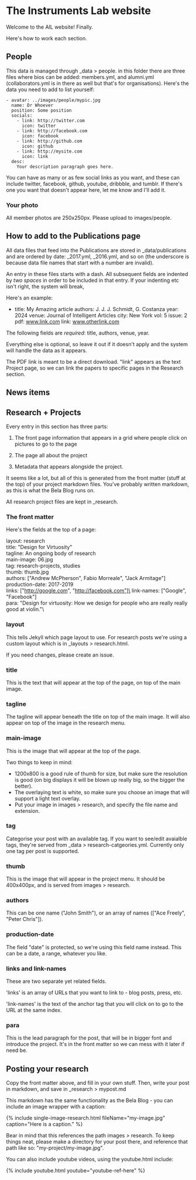 # The Instruments Lab website

Welcome to the AIL website! Finally.

Here's how to work each section.

## People

This data is managed through _data > people. in this folder there are three files where bios can be added: members.yml, and alumni.yml (collaborators.yml is in there as well but that's for organisations). Here's the data you need to add to list yourself:

```
- avatar: ../images/people/mypic.jpg
  name: Dr Whoever
  position: Some position
  socials:
    - link: http://twitter.com
      icon: twitter
    - link: http://facebook.com
      icon: facebook
    - link: http://github.com
      icon: github
    - link: http://mysite.com
      icon: link
  desc:
    Your description paragraph goes here. 
```

You can have as many or as few social links as you want, and these can include twitter, facebook, github, youtube, dribbble, and tumblr. If there's one you want that doesn't appear here, let me know and I'll add it.

### Your photo

All member photos are 250x250px. Please upload to images/people. 

## How to add to the Publications page

All data files that feed into the Publications are stored in _data/publications and are ordered by date: _2017.yml, _2016.yml, and so on (the underscore is because data file names that start with a number are invalid). 

An entry in these files starts with a dash. All subsequent fields are indented by *two spaces* in order to be included in that entry. If your indenting etc isn't right, the system will break,

Here's an example:

- title: My Amazing article
  authors: J. J. J. Schmidt, G. Costanza
  year: 2024
  venue: Journal of Intelligent Articles
  city: New York
  vol: 5
  issue: 2
  pdf: www.link.com
  link: www.otherlink.com

The following fields are *required*: title, authors, venue, year.

Everything else is optional, so leave it out if it doesn't apply and the system will handle the data as it appears. 

The PDF link is meant to be a direct download. "link" appears as the text Project page, so we can link the papers to specific pages in the Research section. 

## News items

## Research + Projects

Every entry in this section has three parts:

1. The front page information that appears in a grid where people click on pictures to go to the page

2. The page all about the project

3. Metadata that appears alongside the project.

It seems like a lot, but all of this is generated from the front matter (stuff at the top) of your project markdown files. You've probably written markdown, as this is what the Bela Blog runs on.

All research project files are kept in _research.

### The front matter

Here's the fields at the top of a page:

layout: research\
title:  "Design for Virtuosity"\
tagline: An ongoing body of research\
main-image: 06.jpg\
tag: research-projects, studies\
thumb: thumb.jpg\
authors: ["Andrew McPherson", Fabio Morreale", "Jack Armitage"]\
production-date: 2017-2019\
links: ["http://google.com", "http://facebook.com"]\
link-names: ["Google", "Facebook"]\
para: "Design for virtuosity: How we design for people who are really really good at violin."\

### layout

This tells Jekyll which page layout to use. For research posts we're using a custom layout which is in _layouts > research.html.

If you need changes, please create an issue.

### title

This is the text that will appear at the top of the page, on top of the main image. 

### tagline

The tagline will appear beneath the title on top of the main image. It will also appear on top of the image in the research menu.

### main-image

This is the image that will appear at the top of the page. 

Two things to keep in mind: 
- 1200x800 is a good rule of thumb for size, but make sure the resolution is good (on big displays it will be blown up really big, so the bigger the better).
- The overlaying text is white, so make sure you choose an image that will support a light text overlay.
- Put your image in images > research, and specify the file name and extension.

### tag

Categorise your post with an available tag. If you want to see/edit avaialble tags, they're served from _data > research-catgeories.yml. Currently only one tag per post is supported. 

### thumb

This is the image that will appear in the project menu. It should be 400x400px, and is served from images > research.

### authors

This can be one name ("John Smith"), or an array of names (["Ace Freely", "Peter Chris"]).

### production-date

The field "date" is protected, so we're using this field name instead. This can be a date, a range, whatever you like.

### links and link-names

These are two separate yet related fields.

'links' is an array of URLs that you want to link to - blog posts, press, etc.

'link-names' is the text of the anchor tag that you will click on to go to the URL at the same index.

### para

This is the lead paragraph for the post, that will be in bigger font and introduce the project. It's in the front matter so we can mess with it later if need be.

## Posting your research

Copy the front matter above, and fill in your own stuff. Then, write your post in markdown, and save in _research > mypost.md

This markdown has the same functionality as the Bela Blog - you can include an image wrapper with a caption:

{% include single-image-research.html fileName="my-image.jpg" caption="Here is a caption." %}

Bear in mind that this references the path images > research. To keep things neat, please make a directory for your post there, and reference that path like so: "my-project/my-image.jpg".

You can also include youtube videos, using the youtube.html include:

{% include youtube.html youtube="youtube-ref-here" %}
